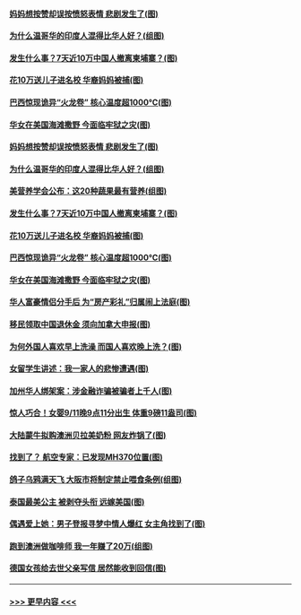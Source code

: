 #### [妈妈想按赞却误按愤怒表情 悲剧发生了(图)](../pages/p3/907819.md?t=09191155) 
#### [为什么温哥华的印度人混得比华人好？(组图)](../pages/p3/907814.md?t=09191155) 
#### [发生什么事？7天近10万中国人撤离柬埔寨？(图)](../pages/p3/907762.md?t=09191155) 
#### [花10万送儿子进名校 华裔妈妈被捕(图)](../pages/p3/907754.md?t=09191155) 
#### [巴西惊现诡异“火龙卷” 核心温度超1000℃(图)](../pages/p3/907750.md?t=09191155) 
#### [华女在美国海滩撒野 今面临牢狱之灾(图)](../pages/p3/907703.md?t=09191155) 
#### [妈妈想按赞却误按愤怒表情 悲剧发生了(图)](../pages/p3/907819.md?t=09191155) 
#### [为什么温哥华的印度人混得比华人好？(组图)](../pages/p3/907814.md?t=09191155) 
#### [美营养学会公布：这20种蔬果最有营养(组图)](../pages/p3/907779.md?t=09191155) 
#### [发生什么事？7天近10万中国人撤离柬埔寨？(图)](../pages/p3/907762.md?t=09191155) 
#### [花10万送儿子进名校 华裔妈妈被捕(图)](../pages/p3/907754.md?t=09191155) 
#### [巴西惊现诡异“火龙卷” 核心温度超1000℃(图)](../pages/p3/907750.md?t=09191155) 
#### [华女在美国海滩撒野 今面临牢狱之灾(图)](../pages/p3/907703.md?t=09191155) 
#### [华人富豪情侣分手后 为“房产彩礼”归属闹上法庭(图)](../pages/p3/907699.md?t=09191155) 
#### [移民领取中国退休金 须向加拿大申报(图)](../pages/p3/907695.md?t=09191155) 
#### [为何外国人喜欢早上洗澡 而国人喜欢晚上洗？(图)](../pages/p3/907678.md?t=09191155) 
#### [女留学生讲述：我一家人的悲惨遭遇(图)](../pages/p3/907646.md?t=09191155) 
#### [加州华人绑架案：涉金融诈骗被骗者上千人(图)](../pages/p3/907663.md?t=09191155) 
#### [惊人巧合！女婴9/11晚9点11分出生 体重9磅11盎司(图)](../pages/p3/907594.md?t=09191155) 
#### [大陆蒙牛拟购澳洲贝拉美奶粉 网友炸锅了(图)](../pages/p3/907593.md?t=09191155) 
#### [找到了？ 航空专家：已发现MH370位置(图)](../pages/p3/907585.md?t=09191155) 
#### [鸽子乌鸦满天飞 大阪市将制定禁止喂食条例(组图)](../pages/p3/907548.md?t=09191155) 
#### [泰国最美公主 被剥夺头衔 远嫁美国(图)](../pages/p3/907572.md?t=09191155) 
#### [偶遇爱上她：男子登报寻梦中情人爆红 女主角找到了(图)](../pages/p3/907556.md?t=09191155) 
#### [跑到澳洲做咖啡师 我一年赚了20万(组图)](../pages/p3/907535.md?t=09191155) 
#### [德国女孩给去世父亲写信 居然能收到回信(图)](../pages/p3/907485.md?t=09191155) 

----
#### [ >>> 更早内容 <<< ](../indexes/p3-earlier.md)
